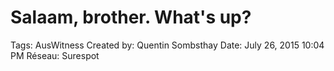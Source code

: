# Salaam, brother. What's up?

Tags: AusWitness
Created by: Quentin Sombsthay
Date: July 26, 2015 10:04 PM
Réseau: Surespot
